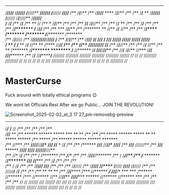  *******   ******** *******    ******** ********   ******        **       ** ** **       **             *******       **     ** ****     **       **       ** **   ** ********       ******** ** *******   ********   
/**////** /**///// /**////**  **////// /**/////   **////**      /**      /**/**/**      /**            /**////**     ****   /**/**/**   /**      /**      /**/**  ** /**/////       /**///// /**/**////** /**/////    
/**    /**/**      /**    /**/**       /**       **    //       /**   *  /**/**/**      /**            /**   /**    **//**  /**/**//**  /**      /**      /**/** **  /**            /**      /**/**   /** /**         
/**    /**/******* /**    /**/*********/******* /**             /**  *** /**/**/**      /**            /*******    **  //** /**/** //** /**      /**      /**/****   /*******       /******* /**/*******  /*******    
/**    /**/**////  /**    /**////////**/**////  /**             /** **/**/**/**/**      /**            /**///**   **********/**/**  //**/**      /**      /**/**/**  /**////        /**////  /**/**///**  /**////     
/**    ** /**      /**    **        /**/**      //**    **      /**** //****/**/**      /**            /**  //** /**//////**/**/**   //****      /**      /**/**//** /**            /**      /**/**  //** /**       **
/*******  /********/*******   ******** /******** //******       /**/   ///**/**/********/********      /**   //**/**     /**/**/**    //***      /********/**/** //**/********      /**      /**/**   //**/********/**
///////   //////// ///////   ////////  ////////   //////        //       // // //////// ////////       //     // //      // // //      ///       //////// // //   // ////////       //       // //     // //////// //   

# MasterCurse
Fuck around with totally ethical programs 😉

We wont let Officials Rest After we go Public...
JOIN THE REVOLUTION!


![Screenshot_2025-02-02_at_3 17 27_pm-removebg-preview](https://github.com/user-attachments/assets/a9d60a1c-d4d1-493c-b4ad-ff437ebb420b)⠀⠀





 ****     ****                                          **  **  **       **                                                               **              **                                                                    
/**/**   **/**                                         //  /** /**      /**                                                              /**             /**                                                                    
/**//** ** /**  ******  ******  *****        ***     ** ** /** /**      /**       *****        ******  *****  **    **  *****   ******   /**  *****      /**        ******  ******   ******  *******                            
/** //***  /** **////**//**//* **///**      //**  * /**/** /** /**      /******  **///**      //**//* **///**/**   /** **///** //////**  /** **///**  ******       **////  **////** **////**//**///**                           
/**  //*   /**/**   /** /** / /*******       /** ***/**/** /** /**      /**///**/*******       /** / /*******//** /** /*******  *******  /**/******* **///**      //***** /**   /**/**   /** /**  /**                           
/**   /    /**/**   /** /**   /**////        /****/****/** /** /**      /**  /**/**////        /**   /**////  //****  /**////  **////**  /**/**//// /**  /**       /////**/**   /**/**   /** /**  /**       **       **       **
/**        /**//****** /***   //******       ***/ ///**/** *** ***      /****** //******      /***   //******  //**   //******//******** ***//******//******       ****** //****** //******  ***  /**      /**      /**      /**
//         //  //////  ///     //////       ///    /// // /// ///       /////    //////       ///     //////    //     //////  //////// ///  //////  //////       //////   //////   //////  ///   //       //       //       // 
